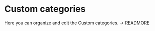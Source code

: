 # Custom categories

Here you can organize and edit the Custom categories. → [READMORE](../../../basics/custom-categories.md)
